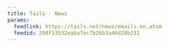 ```yaml
---
title: Tails - News
params:
  feedlink: https://tails.net/news/emails.en.atom
  feedid: 208f13532eaba7ec7b26b3a46d28b231
---
```

